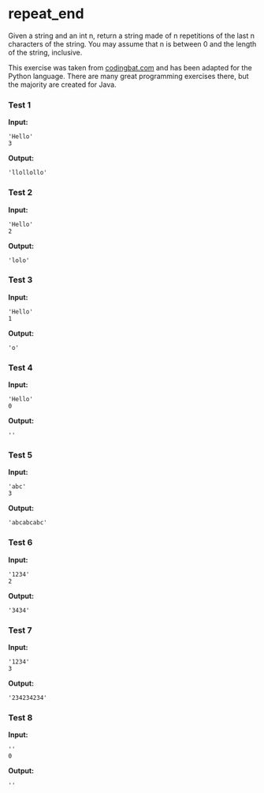 # repeat_end




Given a string and an int n, return a string made of n repetitions of the last n characters of the string. You may assume that n is between 0 and the length of the string, inclusive.

This exercise was taken from [codingbat.com](https://codingbat.com/prob/p152339) and has been adapted for the Python language. There are many great programming exercises there, but the majority are created for Java.






### Test 1
**Input:**
```
'Hello'
3
```
**Output:**
```
'llollollo'
```
### Test 2
**Input:**
```
'Hello'
2
```
**Output:**
```
'lolo'
```
### Test 3
**Input:**
```
'Hello'
1
```
**Output:**
```
'o'
```
### Test 4
**Input:**
```
'Hello'
0
```
**Output:**
```
''
```
### Test 5
**Input:**
```
'abc'
3
```
**Output:**
```
'abcabcabc'
```
### Test 6
**Input:**
```
'1234'
2
```
**Output:**
```
'3434'
```
### Test 7
**Input:**
```
'1234'
3
```
**Output:**
```
'234234234'
```
### Test 8
**Input:**
```
''
0
```
**Output:**
```
''
```

